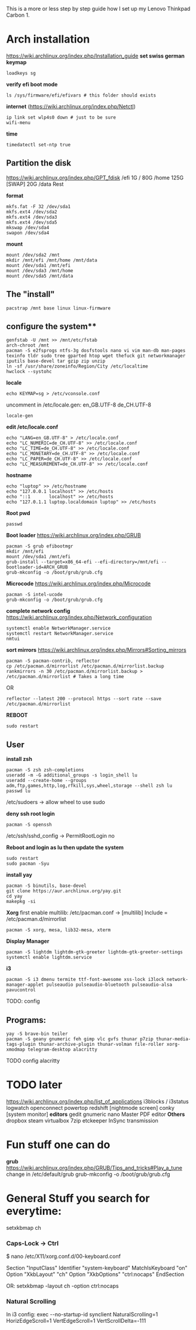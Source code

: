 This is a more or less step by step guide how I set up my Lenovo Thinkpad Carbon 1.  

# Arch installation
https://wiki.archlinux.org/index.php/Installation_guide
**set swiss german keymap**
```console
loadkeys sg
```
**verify efi boot mode**
```console
ls /sys/firmware/efi/efivars # this folder should exists
```

**internet** (https://wiki.archlinux.org/index.php/Netctl)
```console
ip link set wlp4s0 down # just to be sure
wifi-menu 
```

**time**
```console
timedatectl set-ntp true
```

## Partition the disk
https://wiki.archlinux.org/index.php/GPT_fdisk
/efi 1G
/ 80G
/home 125G
[SWAP] 20G 
/data Rest

**format**
```console
mkfs.fat -F 32 /dev/sda1
mkfs.ext4 /dev/sda2
mkfs.ext4 /dev/sda3
mkfs.ext4 /dev/sda5
mkswap /dev/sda4
swapon /dev/sda4
```

**mount**
```console
mount /dev/sda2 /mnt
mkdir /mnt/efi /mnt/home /mnt/data
mount /dev/sda1 /mnt/efi
mount /dev/sda3 /mnt/home
mount /dev/sda5 /mnt/data
```

## The "install"
```console
pacstrap /mnt base linux linux-firmware
```

## configure the system**
```console
genfstab -U /mnt >> /mnt/etc/fstab
arch-chroot /mnt 
pacman -S e2fsprogs ntfs-3g dosfstools nano vi vim man-db man-pages texinfo tldr sudo tree gparted htop wget thefuck git networkmanager iputils base-devel tar gzip zip unzip
ln -sf /usr/share/zoneinfo/Region/City /etc/localtime
hwclock --systohc
```

**locale**
```console
echo KEYMAP=sg > /etc/vconsole.conf
```
uncomment in /etc/locale.gen:
en_GB.UTF-8
de_CH.UTF-8
```console
locale-gen
```
**edit /etc/locale.conf**
```console
echo "LANG=en_GB.UTF-8" > /etc/locale.conf
echo "LC_NUMERIC=de_CH.UTF-8" >> /etc/locale.conf
echo "LC_TIME=de_CH.UTF-8" >> /etc/locale.conf
echo "LC_MONETARY=de_CH.UTF-8" >> /etc/locale.conf
echo "LC_PAPER=de_CH.UTF-8" >> /etc/locale.conf
echo "LC_MEASUREMENT=de_CH.UTF-8" >> /etc/locale.conf
```

**hostname**
```console
echo "luptop" >> /etc/hostname
echo "127.0.0.1 localhost" >> /etc/hosts
echo "::1       localhost" >> /etc/hosts
echo "127.0.1.1 luptop.localdomain luptop" >> /etc/hosts
```

**Root pwd**
```console
passwd
```

**Boot loader** https://wiki.archlinux.org/index.php/GRUB
```console
pacman -S grub efibootmgr
mkdir /mnt/efi
mount /dev/sda1 /mnt/efi
grub-install --target=x86_64-efi --efi-directory=/mnt/efi --bootloader-id=ARCH_GRUB
grub-mkconfig -o /boot/grub/grub.cfg
```

**Microcode** https://wiki.archlinux.org/index.php/Microcode
```console
pacman -S intel-ucode
grub-mkconfig -o /boot/grub/grub.cfg
```

**complete network config** https://wiki.archlinux.org/index.php/Network_configuration
```console
systemctl enable NetworkManager.service
systemctl restart NetworkManager.service
nmtui
```

**sort mirrors** https://wiki.archlinux.org/index.php/Mirrors#Sorting_mirrors
```console
pacman -S pacman-contrib, reflector
cp /etc/pacman.d/mirrorlist /etc/pacman.d/mirrorlist.backup
rankmirrors -n 30 /etc/pacman.d/mirrorlist.backup > /etc/pacman.d/mirrorlist # Takes a long time
```
OR
```console
reflector --latest 200 --protocol https --sort rate --save /etc/pacman.d/mirrorlist
```

**REBOOT**
```console
sudo restart
```

## User
**install zsh**
```console
pacman -S zsh zsh-completions
useradd -m -G additional_groups -s login_shell lu
useradd --create-home --groups adm,ftp,games,http,log,rfkill,sys,wheel,storage --shell zsh lu
passwd lu
```
/etc/sudoers -> allow wheel to use sudo

**deny ssh root login**
```console
pacman -S openssh
```
/etc/ssh/sshd_config -> PermitRootLogin no

**Reboot and login as lu then update the system**
```console
sudo restart
sudo pacman -Syu
```

**install yay**
```console
pacman -S binutils, base-devel
git clone https://aur.archlinux.org/yay.git
cd yay
makepkg -si
```


**Xorg**
first enable multilib:
/etc/pacman.conf -> [multilib] Include = /etc/pacman.d/mirrorlist
```console
pacman -S xorg, mesa, lib32-mesa, xterm
```


**Display Manager**
```console
pacman -S lightdm lightdm-gtk-greeter lightdm-gtk-greeter-settings
systemctl enable lightdm.service
```

**i3**
```console
pacman -S i3 dmenu termite ttf-font-awesome xss-lock i3lock network-manager-applet pulseaudio pulseaudio-bluetooth pulseaudio-alsa pavucontrol
```
TODO: config


## Programs:
```console
yay -S brave-bin teiler
pacman -S geany gnumeric feh gimp vlc gvfs thunar p7zip thunar-media-tags-plugin thunar-archive-plugin thunar-volman file-roller xorg-xmodmap telegram-desktop alacritty
```
TODO config alacritty

# TODO later
https://wiki.archlinux.org/index.php/list_of_applications
i3blocks / i3status
logwatch
openconnect
powertop
redshift [nightmode screen]
conky [system monitor]
**editors**
gedit
gnumeric
nano
Master PDF editor
**Others**
dropbox
steam
virtualbox
7zip
etckeeper
InSync
transmission




# Fun stuff one can do
**grub** https://wiki.archlinux.org/index.php/GRUB/Tips_and_tricks#Play_a_tune
change in /etc/default/grub
grub-mkconfig -o /boot/grub/grub.cfg

# General Stuff you search for everytime:
setxkbmap ch

### Caps-Lock -> Ctrl
$ nano /etc/X11/xorg.conf.d/00-keyboard.conf

Section "InputClass"
        Identifier "system-keyboard"
        MatchIsKeyboard "on"
        Option "XkbLayout" "ch"
        Option "XkbOptions" "ctrl:nocaps"
EndSection

OR: setxkbmap -layout ch -option ctrl:nocaps 


### Natural Scrolling
In i3 config:
exec --no-startup-id synclient NaturalScrolling=1 HorizEdgeScroll=1 VertEdgeScroll=1 VertScrollDelta=-111



